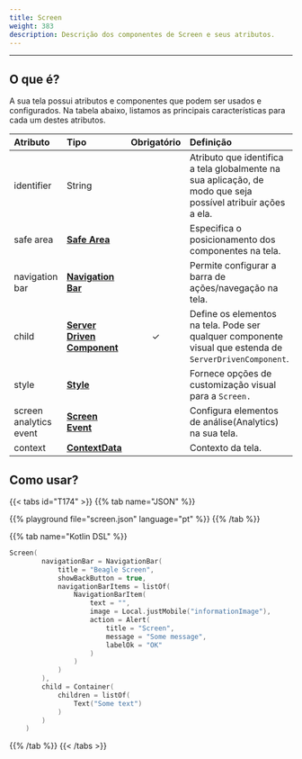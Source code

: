 ```yaml
---
title: Screen
weight: 383
description: Descrição dos componentes de Screen e seus atributos.
---
```


---

## O que é?

A sua tela possui atributos e componentes que podem ser usados e configurados. Na tabela abaixo, listamos as principais características para cada um destes atributos. 

| **Atributo** | **Tipo** | Obrigatório | **Definição** |
| :--- | :--- | :---: | :--- |
| identifier | String |   | Atributo que identifica a tela globalmente na sua aplicação, de modo que seja possível atribuir ações a ela. |
| safe area | [**Safe Area**](/pt/api/screen/safe-area) |   | Especifica o posicionamento dos componentes na tela. |
| navigation bar | [**Navigation Bar**](/pt/api/screen/navigation-bar) |   | Permite configurar a barra de ações/navegação na tela. |
| child | [**Server Driven Component**](/pt/api/componentes/) | ✓ | Define os elementos na tela. Pode ser qualquer componente visual que estenda de `ServerDrivenComponent`. |
| style | [**Style**](/pt/api/widget#atributos-do-style) |   | Fornece opções de customização visual para a `Screen.` |
| screen analytics event | [**Screen Event**](/pt/api/analytics/#opção-screenview) |   | Configura elementos de análise\(Analytics\) na sua tela. |
| context | [**ContextData**](/pt/api/contexto/) |   | Contexto da tela. |

## Como usar?

{{< tabs id="T174" >}}
{{% tab name="JSON" %}}
<!-- json-playground:screen.json
{
  "_beagleComponent_" : "beagle:screenComponent",
  "navigationBar" : {
    "title" : "Beagle Screen",
    "showBackButton" : true,
    "navigationBarItems" : [ {
      "_beagleComponent_" : "beagle:navigationBarItem",
      "text" : "",
      "image" : {
        "_beagleImagePath_" : "local",
        "mobileId" : "informationImage"
      },
      "action" : {
        "_beagleAction_" : "beagle:alert",
        "title" : "Screen",
        "message" : "Some message",
        "labelOk" : "OK"
      }
    } ]
  },
  "child" : {
    "_beagleComponent_" : "beagle:container",
    "children" : [ {
      "_beagleComponent_" : "beagle:text",
      "text" : "Some text"
    } ]
  }
}
-->
{{% playground file="screen.json" language="pt" %}}
{{% /tab %}}

{{% tab name="Kotlin DSL" %}}
```kotlin
Screen(
        navigationBar = NavigationBar(
            title = "Beagle Screen",
            showBackButton = true,
            navigationBarItems = listOf(
                NavigationBarItem(
                    text = "",
                    image = Local.justMobile("informationImage"),
                    action = Alert(
                        title = "Screen",
                        message = "Some message",
                        labelOk = "OK"
                    )
                )
            )
        ),
        child = Container(
            children = listOf(
                Text("Some text")
            )
        )
    )
```
{{% /tab %}}
{{< /tabs >}}
